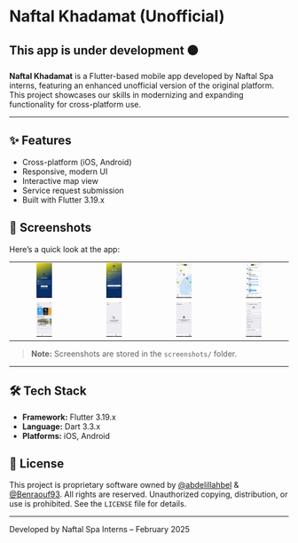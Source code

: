 # Naftal Khadamat (Unofficial)

## This app is under development 🟠

**Naftal Khadamat** is a Flutter-based mobile app developed by Naftal Spa interns, featuring an enhanced unofficial version of the original platform. This project showcases our skills in modernizing and expanding functionality for cross-platform use.

---

## ✨ Features

- Cross-platform (iOS, Android)
- Responsive, modern UI
- Interactive map view
- Service request submission
- Built with Flutter 3.19.x

## 📸 Screenshots

Here’s a quick look at the app:

<table>
  <tr>
    <td style="text-align: center;"><img src="screenshots/Screenshot_1740593100.png" alt="Screenshot 1" width="25%" style="max-width: 200px;"></td>
    <td style="text-align: center;"><img src="screenshots/Screenshot_1740593104.png" alt="Screenshot 2" width="25%" style="max-width: 200px;"></td>
    <td style="text-align: center;"><img src="screenshots/Screenshot_1740593190.png" alt="Screenshot 3" width="25%" style="max-width: 200px;"></td>
    <td style="text-align: center;"><img src="screenshots/Screenshot_1740592981.png" alt="Screenshot 4" width="25%" style="max-width: 200px;"></td>
  </tr>
  <tr>
    <td style="text-align: center;"><img src="screenshots/Screenshot_1740592924.png" alt="Screenshot 5" width="25%" style="max-width: 200px;"></td>
    <td style="text-align: center;"><img src="screenshots/Screenshot_1740592937.png" alt="Screenshot 6" width="25%" style="max-width: 200px;"></td>
    <td style="text-align: center;"><img src="screenshots/Screenshot_1740592942.png" alt="Screenshot 7" width="25%" style="max-width: 200px;"></td>
    <td style="text-align: center;"><img src="screenshots/Screenshot_1740596005.png" alt="Screenshot 8" width="25%" style="max-width: 200px;"></td>
  </tr>
</table>

> **Note:** Screenshots are stored in the `screenshots/` folder.

---

## 🛠️ Tech Stack

- **Framework:** Flutter 3.19.x
- **Language:** Dart 3.3.x
- **Platforms:** iOS, Android

## 📜 License

This project is proprietary software owned by [@abdelillahbel](https://github.com/abdelillahbel) & [@Benraouf93](https://github.com/Benraouf93). All rights are reserved. Unauthorized copying, distribution, or use is prohibited. See the `LICENSE` file for details.

---

Developed by Naftal Spa Interns – February 2025